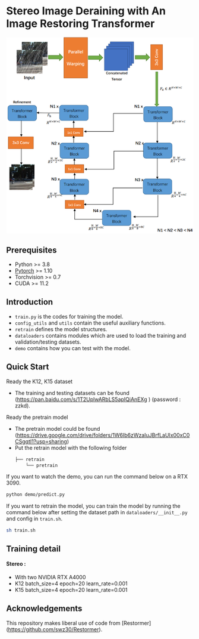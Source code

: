 # Stereo Image Deraining with An Image Restoring Transformer

![alt text](./demo/pipeline.png)

## Prerequisites
- Python >= 3.8  
- [Pytorch](https://pytorch.org/) >= 1.10  
- Torchvision >= 0.7  
- CUDA >= 11.2

## Introduction
- ```train.py``` is the codes for training the model.
- ```config_utils``` and ```utils``` contain the useful auxiliary functions.
- ```retrain``` defines the model structures.
- ```dataloaders``` contains modules which are used to load the training and validation/testing datasets.
- ```demo``` contains how you can test with the model.


## Quick Start

Ready the K12, K15 dataset

 - The training and testing datasets can be found (https://pan.baidu.com/s/1T2UplwARbLS5apIQiAnEXg
) (password : zzkd).

Ready the pretrain model
 - The pretrain model could be found (https://drive.google.com/drive/folders/1W6Ib6zWzaIuJBrfLaUIx00xC0CSgqtl1?usp=sharing)
 - Put the retrain model with the following folder
    ```
    ├── retrain
        └── pretrain
    ```

If you want to watch the demo, you can run the command below on a RTX 3090.

```bash
python demo/predict.py
```


If you want to retrain the model, you can train the model by running the command below after setting the dataset path in ```dataloaders/__init__.py``` and config in ```train.sh```.

```bash
sh train.sh
```


## Training detail
#### Stereo :
   - With two NVIDIA RTX A4000
   - K12 batch_size=4 epoch=20 learn_rate=0.001
   - K15 batch_size=4 epoch=20 learn_rate=0.001



## Acknowledgements
This repository makes liberal use of code from [Restormer] (https://github.com/swz30/Restormer).